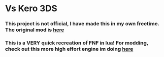 # Vs Kero 3DS

### This project is not official, I have made this in my own freetime. The original mod is [here](https://twitter.com/Ghospel_ghost/status/1687643751869489153)

### This is a VERY quick recreation of FNF in lua! For modding, check out this more high effort engine im doing [here](https://github.com/GuglioIsStupid/Funkin-3DS)
